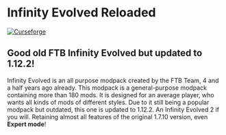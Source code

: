 # Infinity Evolved Reloaded

[![Curseforge](http://cf.way2muchnoise.eu/full_infinityevolved-reloaded_downloads.svg)](https://www.curseforge.com/minecraft/modpacks/omnifactory)

## Good old FTB Infinity Evolved but updated to 1.12.2!

Infinity Evolved is an all purpose modpack created by the FTB Team, 4 and a half years ago already. This modpack is a general-purpose modpack containing more than 180 mods. It is designed for an average player, who wants all kinds of mods of different styles. Due to it still being a popular modpack but outdated, this one is updated to 1.12.2. An Infinity Evolved 2 if you will. Retaining almost all features of the original 1.7.10 version, even __Expert mode__!
